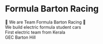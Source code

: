 <h1> Formula Barton Racing </h1>
                                 
🏁 We are Team Formula Barton Racing 🏁<br>
We build electric formula student cars<br>
  First electric team from Kerala<br>
          GEC Barton Hill
